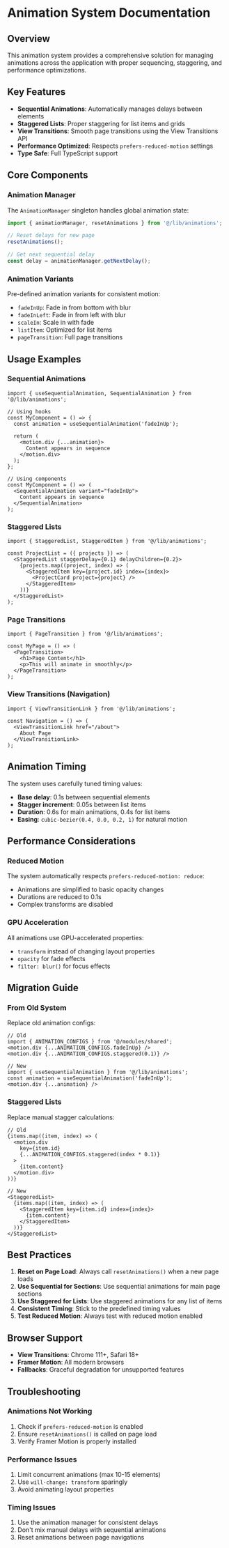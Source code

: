 # Animation System Documentation

## Overview

This animation system provides a comprehensive solution for managing animations across the application with proper sequencing, staggering, and performance optimizations.

## Key Features

- **Sequential Animations**: Automatically manages delays between elements
- **Staggered Lists**: Proper staggering for list items and grids
- **View Transitions**: Smooth page transitions using the View Transitions API
- **Performance Optimized**: Respects `prefers-reduced-motion` settings
- **Type Safe**: Full TypeScript support

## Core Components

### Animation Manager

The `AnimationManager` singleton handles global animation state:

```typescript
import { animationManager, resetAnimations } from '@/lib/animations';

// Reset delays for new page
resetAnimations();

// Get next sequential delay
const delay = animationManager.getNextDelay();
```

### Animation Variants

Pre-defined animation variants for consistent motion:

- `fadeInUp`: Fade in from bottom with blur
- `fadeInLeft`: Fade in from left with blur
- `scaleIn`: Scale in with fade
- `listItem`: Optimized for list items
- `pageTransition`: Full page transitions

## Usage Examples

### Sequential Animations

```tsx
import { useSequentialAnimation, SequentialAnimation } from '@/lib/animations';

// Using hooks
const MyComponent = () => {
  const animation = useSequentialAnimation('fadeInUp');
  
  return (
    <motion.div {...animation}>
      Content appears in sequence
    </motion.div>
  );
};

// Using components
const MyComponent = () => (
  <SequentialAnimation variant="fadeInUp">
    Content appears in sequence
  </SequentialAnimation>
);
```

### Staggered Lists

```tsx
import { StaggeredList, StaggeredItem } from '@/lib/animations';

const ProjectList = ({ projects }) => (
  <StaggeredList staggerDelay={0.1} delayChildren={0.2}>
    {projects.map((project, index) => (
      <StaggeredItem key={project.id} index={index}>
        <ProjectCard project={project} />
      </StaggeredItem>
    ))}
  </StaggeredList>
);
```

### Page Transitions

```tsx
import { PageTransition } from '@/lib/animations';

const MyPage = () => (
  <PageTransition>
    <h1>Page Content</h1>
    <p>This will animate in smoothly</p>
  </PageTransition>
);
```

### View Transitions (Navigation)

```tsx
import { ViewTransitionLink } from '@/lib/animations';

const Navigation = () => (
  <ViewTransitionLink href="/about">
    About Page
  </ViewTransitionLink>
);
```

## Animation Timing

The system uses carefully tuned timing values:

- **Base delay**: 0.1s between sequential elements
- **Stagger increment**: 0.05s between list items
- **Duration**: 0.6s for main animations, 0.4s for list items
- **Easing**: `cubic-bezier(0.4, 0.0, 0.2, 1)` for natural motion

## Performance Considerations

### Reduced Motion

The system automatically respects `prefers-reduced-motion: reduce`:

- Animations are simplified to basic opacity changes
- Durations are reduced to 0.1s
- Complex transforms are disabled

### GPU Acceleration

All animations use GPU-accelerated properties:

- `transform` instead of changing layout properties
- `opacity` for fade effects
- `filter: blur()` for focus effects

## Migration Guide

### From Old System

Replace old animation configs:

```tsx
// Old
import { ANIMATION_CONFIGS } from '@/modules/shared';
<motion.div {...ANIMATION_CONFIGS.fadeInUp} />
<motion.div {...ANIMATION_CONFIGS.staggered(0.1)} />

// New
import { useSequentialAnimation } from '@/lib/animations';
const animation = useSequentialAnimation('fadeInUp');
<motion.div {...animation} />
```

### Staggered Lists

Replace manual stagger calculations:

```tsx
// Old
{items.map((item, index) => (
  <motion.div 
    key={item.id}
    {...ANIMATION_CONFIGS.staggered(index * 0.1)}
  >
    {item.content}
  </motion.div>
))}

// New
<StaggeredList>
  {items.map((item, index) => (
    <StaggeredItem key={item.id} index={index}>
      {item.content}
    </StaggeredItem>
  ))}
</StaggeredList>
```

## Best Practices

1. **Reset on Page Load**: Always call `resetAnimations()` when a new page loads
2. **Use Sequential for Sections**: Use sequential animations for main page sections
3. **Use Staggered for Lists**: Use staggered animations for any list of items
4. **Consistent Timing**: Stick to the predefined timing values
5. **Test Reduced Motion**: Always test with reduced motion enabled

## Browser Support

- **View Transitions**: Chrome 111+, Safari 18+
- **Framer Motion**: All modern browsers
- **Fallbacks**: Graceful degradation for unsupported features

## Troubleshooting

### Animations Not Working

1. Check if `prefers-reduced-motion` is enabled
2. Ensure `resetAnimations()` is called on page load
3. Verify Framer Motion is properly installed

### Performance Issues

1. Limit concurrent animations (max 10-15 elements)
2. Use `will-change: transform` sparingly
3. Avoid animating layout properties

### Timing Issues

1. Use the animation manager for consistent delays
2. Don't mix manual delays with sequential animations
3. Reset animations between page navigations